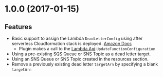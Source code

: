 # 1.0.0 (2017-01-15)

 ## Features
* Basic support to assign the Lambda `DeadLetterConfig` using after serverless Cloudformation stack is deployed.  [Amazon Docs](http://docs.aws.amazon.com/lambda/latest/dg/dlq.html)
  * Plugin makes a call to the [Lambda Api](http://docs.aws.amazon.com/lambda/latest/dg/API_UpdateFunctionConfiguration.html)
 `UpdateFunctionConfiguration`
* Using a pre-existing SQS Queue or SNS Topic as a dead letter target.
* Using an SNS Queue or SNS Topic created in the resources section.
* Remove a previously existing dead letter `targetArn` by specifying a blank `targetArn`
